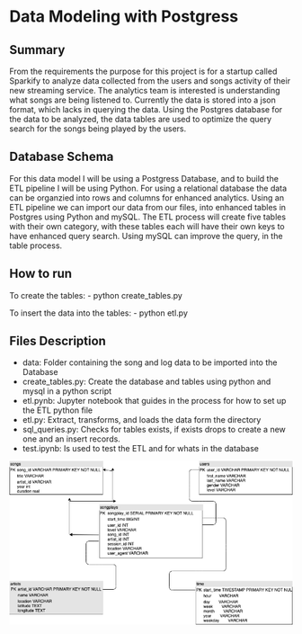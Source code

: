 # Data Modeling with Postgress

## Summary
From the requirements the purpose for this project is for a startup called Sparkify to analyze data collected from the users and songs activity of their new streaming service. The analytics team is interested is understanding what songs are being listened to. Currently the data is stored into a json format, which lacks in querying the data. Using the Postgres database for the data to be analyzed, the data tables are used to optimize the query search for the songs being played by the users.

## Database Schema
For this data model I will be using a Postgress Database, and to build the ETL pipeline I will be using Python. For using a relational database the data can be organzied into rows and columns for enhanced analytics. Using an ETL pipeline we can import our data from our files, into enhanced tables in Postgres using Python and mySQL. The ETL process will create five tables with their own category, with these tables each will have their own keys to have enhanced query search. Using mySQL can improve the query, in the table process. 

## How to run
To create the tables:
    - python create_tables.py

To insert the data into the tables:
    - python etl.py
    
## Files Description
- data: Folder containing the song and log data to be imported into the Database
- create_tables.py: Create the database and tables using python and mysql in a python script
- etl.pynb: Jupyter notebook that guides in the process for how to set up the ETL python file
- etl.py: Extract, transforms, and loads the data form the directory
- sql_queries.py: Checks for tables exists, if exists drops to create a new one and an insert records.
- test.ipynb: Is used to test the ETL and for whats in the database

![](rmdb.png)